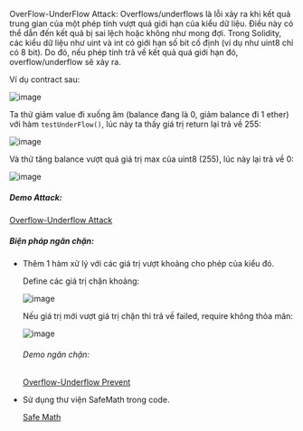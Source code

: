 OverFlow-UnderFlow Attack: Overflows/underflows là lỗi xảy ra khi kết quả trung gian của một phép tính vượt quá giới hạn của kiểu dữ liệu. Điều này có thể dẫn đến kết quả bị sai lệch hoặc không như mong đợi. Trong Solidity, các kiểu dữ liệu như uint và int có giới hạn số bit cố định (ví dụ như uint8 chỉ có 8 bit). Do đó, nếu phép tính trả về kết quả quá giới hạn đó, overflow/underflow sẽ xảy ra.

Ví dụ contract sau:

![image](https://github.com/NVex0/BLOCKCHAIN/assets/113530029/46332d90-451b-4df0-92b0-8fd90efa6faa)

Ta thử giảm value đi xuống âm (balance đang là 0, giảm balance đi 1 ether) với hàm `testUnderFlow()`, lúc này ta thấy giá trị return lại trả về 255:

![image](https://github.com/NVex0/BLOCKCHAIN/assets/113530029/4c52a9f4-f1c4-4ffe-b28c-fdd34c618846)

Và thử tăng balance vượt quá giá trị max của uint8 (255), lúc này lại trả về 0:

![image](https://github.com/NVex0/BLOCKCHAIN/assets/113530029/057427c1-d304-4726-a51c-675a35c3569d)

##### Demo Attack:

[Overflow-Underflow Attack](https://drive.google.com/file/d/1gbFQNdkkHlnjIViOHcrQlNM629AVUNWX/view?usp=sharing)

##### Biện pháp ngăn chặn:

+ Thêm 1 hàm xử lý với các giá trị vượt khoảng cho phép của kiểu đó.

  Define các giá trị chặn khoảng:

  ![image](https://github.com/NVex0/BLOCKCHAIN/assets/113530029/93e9c0ad-1130-4084-b7db-6ff43c925ab4)

  Nếu giá trị mới vượt giá trị chặn thì trả về failed, require không thỏa mãn:

  ![image](https://github.com/NVex0/BLOCKCHAIN/assets/113530029/2e3924dd-9985-47e2-b793-c1f539955c47)

  ###### Demo ngăn chặn:

  [Overflow-Underflow Prevent](https://drive.google.com/file/d/1BUCNuxUJzpN4Q9e2zt4RfPlbaf31_5QC/view?usp=sharing)

+ Sử dụng thư viện SafeMath trong code.

  [Safe Math](https://github.com/ConsenSysMesh/openzeppelin-solidity/blob/master/contracts/math/SafeMath.sol)
